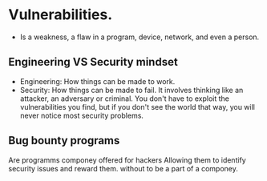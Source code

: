 # Vulnerabilities.
- Is a weakness, a flaw in a program, device, network, and even a person.

## Engineering VS Security mindset
- Engineering: How things can be made to work.
- Security: How things can be made to fail. It involves thinking like an attacker, an adversary or criminal. You don't have to exploit the vulnerabilities you find, but if you don't see the world that way, you will never notice most security problems.

## Bug bounty programs
Are programms componey offered for hackers Allowing them to identify security issues and reward them. without to be a part of a componey.